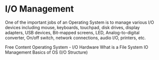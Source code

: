 # I/O Management

One of the important jobs of an Operating System is to manage various I/O devices including mouse, keyboards, touchpad, disk drives, display adapters, USB devices, Bit-mapped screens, LED, Analog-to-digital converter, On/off switch, network connections, audio I/O, printers, etc.

<ResourceGroupTitle>Free Content</ResourceGroupTitle>
<BadgeLink colorScheme='yellow' badgeText='Read' href='https://www.tutorialspoint.com/operating_system/os_io_hardware.htm'>Operating System - I/O Hardware</BadgeLink>
<BadgeLink colorScheme='yellow' badgeText='Read' href='https://www.freecodecamp.org/news/file-systems-architecture-explained/'>What is a File System</BadgeLink>
<BadgeLink colorScheme='yellow' badgeText='Read' href='https://www.omscs-notes.com/operating-systems/io-management/'>IO Management</BadgeLink>
<BadgeLink badgeText='Watch' href='https://www.youtube.com/watch?v=F18RiREDkwE'>Basics of OS (I/O Structure)</BadgeLink>
